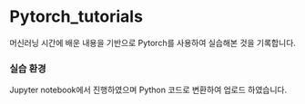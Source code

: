 # Pytorch_tutorials
머신러닝 시간에 배운 내용을 기반으로 Pytorch를 사용하여 실습해본 것을 기록합니다.

### 실습 환경
Jupyter notebook에서 진행하였으며 Python 코드로 변환하여 업로드 하였습니다.

